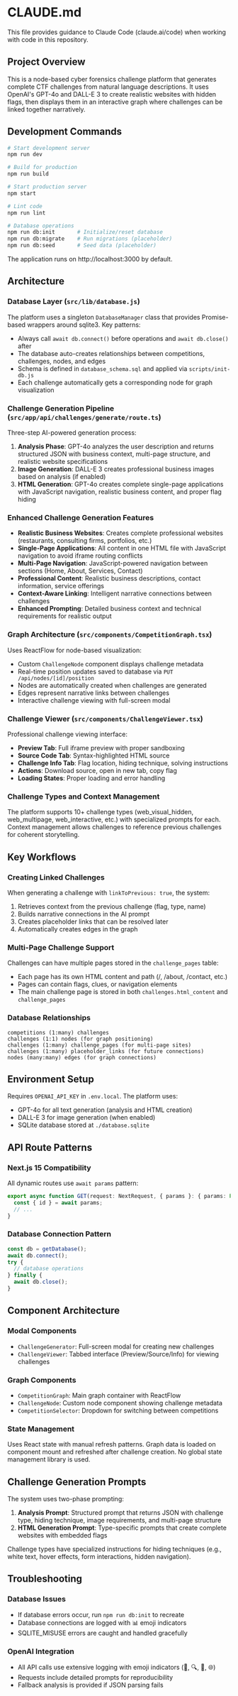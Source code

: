 # CLAUDE.md

This file provides guidance to Claude Code (claude.ai/code) when working with code in this repository.

## Project Overview

This is a node-based cyber forensics challenge platform that generates complete CTF challenges from natural language descriptions. It uses OpenAI's GPT-4o and DALL-E 3 to create realistic websites with hidden flags, then displays them in an interactive graph where challenges can be linked together narratively.

## Development Commands

```bash
# Start development server
npm run dev

# Build for production
npm run build

# Start production server
npm start

# Lint code
npm run lint

# Database operations
npm run db:init       # Initialize/reset database
npm run db:migrate    # Run migrations (placeholder)
npm run db:seed       # Seed data (placeholder)
```

The application runs on http://localhost:3000 by default.

## Architecture

### Database Layer (`src/lib/database.js`)
The platform uses a singleton `DatabaseManager` class that provides Promise-based wrappers around sqlite3. Key patterns:
- Always call `await db.connect()` before operations and `await db.close()` after
- The database auto-creates relationships between competitions, challenges, nodes, and edges
- Schema is defined in `database_schema.sql` and applied via `scripts/init-db.js`
- Each challenge automatically gets a corresponding node for graph visualization

### Challenge Generation Pipeline (`src/app/api/challenges/generate/route.ts`)
Three-step AI-powered generation process:
1. **Analysis Phase**: GPT-4o analyzes the user description and returns structured JSON with business context, multi-page structure, and realistic website specifications
2. **Image Generation**: DALL-E 3 creates professional business images based on analysis (if enabled)
3. **HTML Generation**: GPT-4o creates complete single-page applications with JavaScript navigation, realistic business content, and proper flag hiding

### Enhanced Challenge Generation Features
- **Realistic Business Websites**: Creates complete professional websites (restaurants, consulting firms, portfolios, etc.)
- **Single-Page Applications**: All content in one HTML file with JavaScript navigation to avoid iframe routing conflicts  
- **Multi-Page Navigation**: JavaScript-powered navigation between sections (Home, About, Services, Contact)
- **Professional Content**: Realistic business descriptions, contact information, service offerings
- **Context-Aware Linking**: Intelligent narrative connections between challenges
- **Enhanced Prompting**: Detailed business context and technical requirements for realistic output

### Graph Architecture (`src/components/CompetitionGraph.tsx`)
Uses ReactFlow for node-based visualization:
- Custom `ChallengeNode` component displays challenge metadata
- Real-time position updates saved to database via `PUT /api/nodes/[id]/position`
- Nodes are automatically created when challenges are generated
- Edges represent narrative links between challenges
- Interactive challenge viewing with full-screen modal

### Challenge Viewer (`src/components/ChallengeViewer.tsx`)
Professional challenge viewing interface:
- **Preview Tab**: Full iframe preview with proper sandboxing
- **Source Code Tab**: Syntax-highlighted HTML source
- **Challenge Info Tab**: Flag location, hiding technique, solving instructions
- **Actions**: Download source, open in new tab, copy flag
- **Loading States**: Proper loading and error handling

### Challenge Types and Context Management
The platform supports 10+ challenge types (web_visual_hidden, web_multipage, web_interactive, etc.) with specialized prompts for each. Context management allows challenges to reference previous challenges for coherent storytelling.

## Key Workflows

### Creating Linked Challenges
When generating a challenge with `linkToPrevious: true`, the system:
1. Retrieves context from the previous challenge (flag, type, name)
2. Builds narrative connections in the AI prompt
3. Creates placeholder links that can be resolved later
4. Automatically creates edges in the graph

### Multi-Page Challenge Support
Challenges can have multiple pages stored in the `challenge_pages` table:
- Each page has its own HTML content and path (/, /about, /contact, etc.)
- Pages can contain flags, clues, or navigation elements
- The main challenge page is stored in both `challenges.html_content` and `challenge_pages`

### Database Relationships
```
competitions (1:many) challenges
challenges (1:1) nodes (for graph positioning)
challenges (1:many) challenge_pages (for multi-page sites)
challenges (1:many) placeholder_links (for future connections)
nodes (many:many) edges (for graph connections)
```

## Environment Setup

Requires `OPENAI_API_KEY` in `.env.local`. The platform uses:
- GPT-4o for all text generation (analysis and HTML creation)
- DALL-E 3 for image generation (when enabled)
- SQLite database stored at `./database.sqlite`

## API Route Patterns

### Next.js 15 Compatibility
All dynamic routes use `await params` pattern:
```typescript
export async function GET(request: NextRequest, { params }: { params: Promise<{ id: string }> }) {
  const { id } = await params;
  // ...
}
```

### Database Connection Pattern
```typescript
const db = getDatabase();
await db.connect();
try {
  // database operations
} finally {
  await db.close();
}
```

## Component Architecture

### Modal Components
- `ChallengeGenerator`: Full-screen modal for creating new challenges
- `ChallengeViewer`: Tabbed interface (Preview/Source/Info) for viewing challenges

### Graph Components
- `CompetitionGraph`: Main graph container with ReactFlow
- `ChallengeNode`: Custom node component showing challenge metadata
- `CompetitionSelector`: Dropdown for switching between competitions

### State Management
Uses React state with manual refresh patterns. Graph data is loaded on component mount and refreshed after challenge creation. No global state management library is used.

## Challenge Generation Prompts

The system uses two-phase prompting:
1. **Analysis Prompt**: Structured prompt that returns JSON with challenge type, hiding technique, image requirements, and multi-page structure
2. **HTML Generation Prompt**: Type-specific prompts that create complete websites with embedded flags

Challenge types have specialized instructions for hiding techniques (e.g., white text, hover effects, form interactions, hidden navigation).

## Troubleshooting

### Database Issues
- If database errors occur, run `npm run db:init` to recreate
- Database connections are logged with 📊 emoji indicators
- SQLITE_MISUSE errors are caught and handled gracefully

### OpenAI Integration
- All API calls use extensive logging with emoji indicators (🎯, 🔍, 🎨, 🌐)
- Requests include detailed prompts for reproducibility
- Fallback analysis is provided if JSON parsing fails
